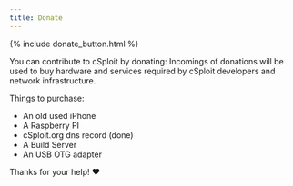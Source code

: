 ```yaml
---
title: Donate
---
```


{% include donate_button.html %}

You can contribute to cSploit by donating:
Incomings of donations will be used to buy hardware and services required by cSploit developers and network infrastructure.

Things to purchase:

  - An old used iPhone
  - A Raspberry PI
  - cSploit.org dns record (done)
  - A Build Server
  - An USB OTG adapter

Thanks for your help! :heart:
